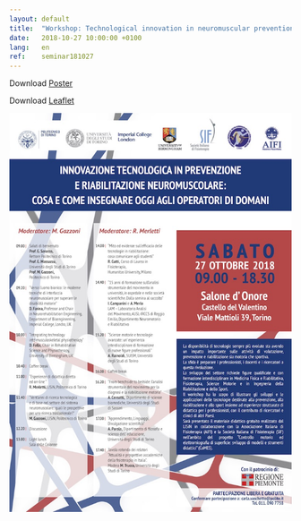 ```yaml
---
layout: default
title:  "Workshop: Technological innovation in neuromuscular prevention and rehabilitation: what and how to teach today to the operators of tomorrow - Politecnico di Torino"
date:   2018-10-27 10:00:00 +0100
lang:   en
ref:    seminar181027
---
```


Download [Poster](/assets/pdfs/181027-locandina_regione.pdf)

Download [Leaflet](/assets/pdfs/181027-pieghevole_regione.pdf)

<img src="/assets/img/posts/181027-locandina_regione.jpg" />